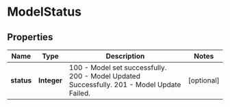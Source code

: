 

# ModelStatus

## Properties

Name | Type | Description | Notes
------------ | ------------- | ------------- | -------------
**status** | **Integer** | 100 - Model set successfully. 200 - Model Updated Successfully. 201 - Model Update Failed.  |  [optional]



